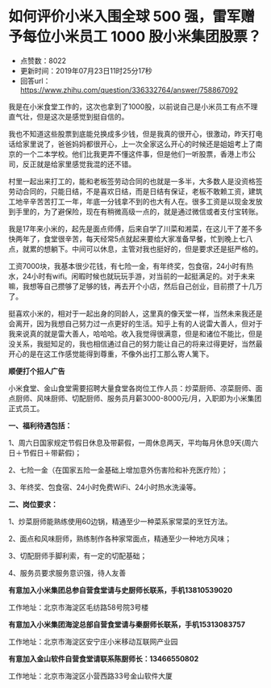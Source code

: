# 如何评价小米入围全球 500 强，雷军赠予每位小米员工 1000 股小米集团股票？
- 点赞数：8022
- 更新时间：2019年07月23日11时25分17秒
- 回答url：https://www.zhihu.com/question/336332764/answer/758867092
<body>
 <p data-pid="4HVrtRRL">我是在小米食堂工作的，这次也拿到了1000股，以前说自己是小米员工有点不理直气壮，但是这次是感觉到挺自信的。</p>
 <p data-pid="PGCLtX76">我也不知道这些股票到底能兑换成多少钱，但是我真的很开心，很激动，昨天打电话给家里说了，爸爸妈妈都很开心，上一次全家这么开心的时候还是姐姐考上了南京的一个二本学校。他们比我更弄不懂这件事，但是他们一听股票，香港上市公司，反正就是给家里感觉我混的还不错。</p>
 <p data-pid="Tgg3UIuj">村里一起出来打工的，能和老板签劳动合同的也就是一多半，大多数人是没资格签劳动合同的，只能日结，不是喜欢日结，而是日结有保证，老板不敢赖工资，建筑工地辛辛苦苦打工一年，年底一分钱拿不到的也大有人在。很多工资是以现金发放到手里的，为了避保险，现在有稍微高级一点的，就是通过微信或者支付宝转账。</p>
 <p data-pid="z7EPzvBJ">我是17年来小米的，起先是面点师傅，后来自学了川菜和湘菜，在这儿干了差不多快两年了，食堂很辛苦，每天经常5点就起来要给大家准备早餐，忙到晚上七八点，就累的想躺下。中间可以休息，主管对我也挺好的，但是要求还是挺严格的。</p>
 <p data-pid="9QG7p6X3">工资7000块，我基本很少花钱，有七险一金，有年终奖，包食宿，24小时有热水，24小时有wifi。闲暇时候也就玩玩手游，对当前的一起挺满足的。对于未来嘛，我想等自己攒够了足够的钱，再去开个小店，然后自己创业，目前攒了十几万了。</p>
 <p data-pid="L_a-sPGf">挺喜欢小米的，相对于一起出身的同龄人，这里真的像天堂一样，当然未来我还是会离开，因为我想自己努力过一点更好的生活。知乎上有的人说雷大善人，但对于我来说真的就是雷大善人，哈哈哈。收入我觉得很满意，但是和诸位不能比，但是没关系，我挺知足的，我也相信通过自己的努力能让自己的将来过得更好，当然最开心的是在这工作感觉能得到尊重，不像外出打工那么寄人篱下。</p>
 <p data-pid="e6bX9DaQ"><b>顺便打个招人广告</b></p>
 <p data-pid="y-3mHZLz">小米食堂、金山食堂需要招聘大量食堂各岗位工作人员：炒菜厨师、凉菜厨师、面点厨师、风味厨师、切配厨师、服务员月薪3000-8000元/月，入职即为小米集团正式员工。</p>
 <p data-pid="1hYpXmPj"><b>一、福利待遇包括：</b></p>
 <p data-pid="MxAGkF0x">1、周六日国家规定节假日休息及带薪假，一周休息两天，平均每月休息9天(周六日＋节假日＋带薪假)；</p>
 <p data-pid="dXtn2pIg">2、七险一金（在国家五险一金基础上增加意外伤害险和补充医疗险）；</p>
 <p data-pid="y74uHv08">3、年终奖、包食宿、24小时免费WiFi、24小时热水洗澡等。</p>
 <p data-pid="1m4sPf-7"><b>二、岗位要求：</b></p>
 <p data-pid="wUW8tWX8">1、炒菜厨师能熟练使用60边锅，精通至少一种菜系家常菜的烹饪方法。</p>
 <p data-pid="-wuEhqSN">2、面点和风味厨师，熟练制作各种家常面点，精通至少一种地方风味；</p>
 <p data-pid="gfjOYVoF">3、切配厨师手脚利索，有一定的切配基础；</p>
 <p data-pid="z0s9l0Gm">4、服务员要求服务意识强，待人友善</p>
 <p data-pid="OiOfs0Jt"><b>有意加入小米集团总参自营食堂请与史厨师长联系，手机13810539020</b></p>
 <p data-pid="f-1w1ONg">工作地址：北京市海淀区毛纺路58号院3号楼</p>
 <p data-pid="JIPf6PSx"><b>有意加入小米集团海淀总部自营食堂请与秦厨师长联系，手机15313083757</b></p>
 <p data-pid="g-pe-qXd">工作地址：北京市海淀区安宁庄小米移动互联网产业园</p>
 <p data-pid="wbOSpthv"><b>有意加入金山软件自营食堂请联系陈厨师长：13466550802</b></p>
 <p data-pid="A6_wKrCW">工作地址：北京市海淀区小营西路33号金山软件大厦</p>
</body>